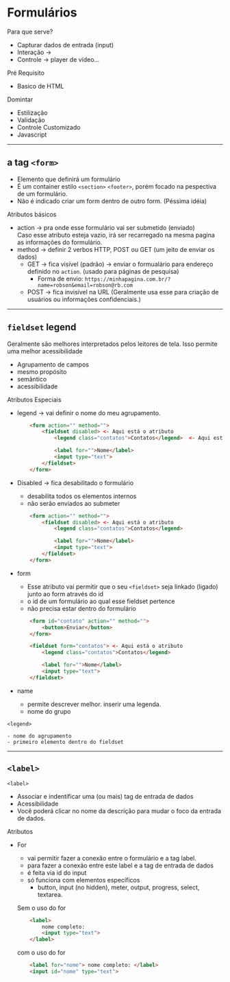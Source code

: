 # Formulários

Para que serve?
- Capturar dados de entrada (input)
- Interação -> 
- Controle -> player de vídeo...

Pré Requisito
- Basico de HTML

Domintar
- Estilização
- Validação
- Controle Customizado
- Javascript

---
## a tag `<form>`

- Elemento que definirá um formulário
- É um container estilo `<section>` `<footer>`, porém focado na pespectiva de um formulário.
- Não é indicado criar um form dentro de outro form. (Péssima idéia)

Atributos básicos

- action -> pra onde esse formulário vai ser submetido (enviado)   
    Caso esse atributo esteja vazio, irá ser recarregado na mesma pagina as informações do formulário.
- method -> definir 2 verbos HTTP, POST ou GET (um jeito de enviar os dados)
    - GET -> fica visível (padrão) -> enviar o formualário para endereço definido no `action`. (usado para páginas de pesquisa)
        - Forma de envio: `https://minhapagina.com.br/?name=robson&email=robson@rb.com`
    - POST -> fica invisível na URL (Geralmente usa esse para criação de usuários ou informações confidenciais.)

---
## `fieldset` legend

Geralmente são melhores interpretados pelos leitores de tela. Isso permite uma melhor acessibilidade

- Agrupamento de campos
- mesmo propósito
- semântico
- acessibilidade

Atributos Especiais

- legend -> vai definir o nome do meu agrupamento.
    ``` HTML
        <form action="" method="">
            <fieldset disabled> <- Aqui está o atributo
                <legend class="contatos">Contatos</legend>  <- Aqui está o nome do meu agrupamento.

                <label for="">Nome</label>
                <input type="text">
            </fieldset>
        </form>
    ```

- Disabled -> fica desabilitado o formulário
    - desabilita todos os elementos internos
    - não serão enviados ao submeter
    ``` HTML
        <form action="" method="">
            <fieldset disabled> <- Aqui está o atributo
                <legend class="contatos">Contatos</legend>

                <label for="">Nome</label>
                <input type="text">
            </fieldset>
        </form>
    ```
- form
    - Esse atributo vai permitir que o seu `<fieldset>` seja linkado (ligado) junto ao form através do id
    - o id de um formulário ao qual esse fieldset pertence
    - não precisa estar dentro do formulário
    ```HTML
        <form id="contato" action="" method="">
            <button>Enviar</button>
        </form>

        <fieldset form="contatos"> <- Aqui está o atributo
            <legend class="contatos">Contatos</legend>

            <label for="">Nome</label>
            <input type="text">
        </fieldset>
    ```
- name
    - permite descrever melhor. inserir uma legenda.
    - nome do grupo

`<legend>`

    - nome do agrupamento
    - primeiro elemento dentro do fieldset

---
## `<label>`

`<label>`

- Associar e indentificar uma (ou mais) tag de entrada de dados
- Acessibilidade
- Você poderá clicar no nome da descrição para mudar o foco da entrada de dados.

Atributos

- For
    - vai permitir fazer a conexão entre o formulário e a tag label.
    - para fazer a conexão entre este label e a tag de entrada de dados
    - é feita via id do input
    - só funciona com elementos específicos
        - button, input (no hidden), meter, output, progress, select, textarea.
    
    Sem o uso do for 
    ``` HTML
        <label>
            nome completo:
            <input type="text">
        </label>
    ```
    com o uso do for 
    ``` HTML
        <label for="nome"> nome completo: </label>
        <input id="nome" type="text">
    ```